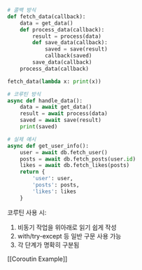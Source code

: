 ```python
# 콜백 방식
def fetch_data(callback):
    data = get_data()
    def process_data(callback):
        result = process(data)
        def save_data(callback):
            saved = save(result)
            callback(saved)
        save_data(callback)
    process_data(callback)

fetch_data(lambda x: print(x))

# 코루틴 방식  
async def handle_data():
    data = await get_data()
    result = await process(data)
    saved = await save(result)
    print(saved)

# 실제 예시
async def get_user_info():
    user = await db.fetch_user()
    posts = await db.fetch_posts(user.id) 
    likes = await db.fetch_likes(posts)
    return {
        'user': user,
        'posts': posts,
        'likes': likes
    }
```

코루틴 사용 시:
1. 비동기 작업을 위아래로 읽기 쉽게 작성
2. with/try-except 등 일반 구문 사용 가능  
3. 각 단계가 명확히 구분됨

[[Coroutin Example]]